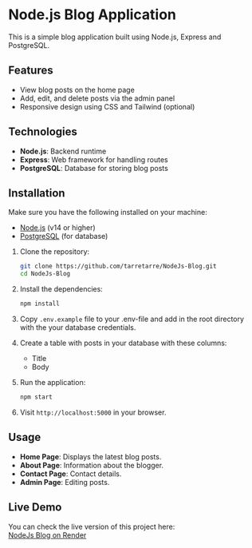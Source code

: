 # Node.js Blog Application
This is a simple blog application built using Node.js, Express and PostgreSQL.

## Features
- View blog posts on the home page
- Add, edit, and delete posts via the admin panel
- Responsive design using CSS and Tailwind (optional)

## Technologies
- **Node.js**: Backend runtime
- **Express**: Web framework for handling routes
- **PostgreSQL**: Database for storing blog posts

## Installation
Make sure you have the following installed on your machine:

- [Node.js](https://nodejs.org/) (v14 or higher)
- [PostgreSQL](https://www.postgresql.org/) (for database)

1. Clone the repository:
    ```bash
    git clone https://github.com/tarretarre/NodeJs-Blog.git
    cd NodeJs-Blog
    ```

2. Install the dependencies:
    ```bash
    npm install
    ```

3. Copy `.env.example` file to your .env-file and add in the root directory with the your database credentials.

4. Create a table with posts in your database with these columns:
   - Title
   - Body

5. Run the application:
    ```bash
    npm start
    ```

6. Visit `http://localhost:5000` in your browser.

## Usage
- **Home Page**: Displays the latest blog posts.
- **About Page**: Information about the blogger.
- **Contact Page**: Contact details.
- **Admin Page**: Editing posts.

## Live Demo
You can check the live version of this project here:  
[NodeJs Blog on Render](https://nodejs-blog-l7en.onrender.com/)
